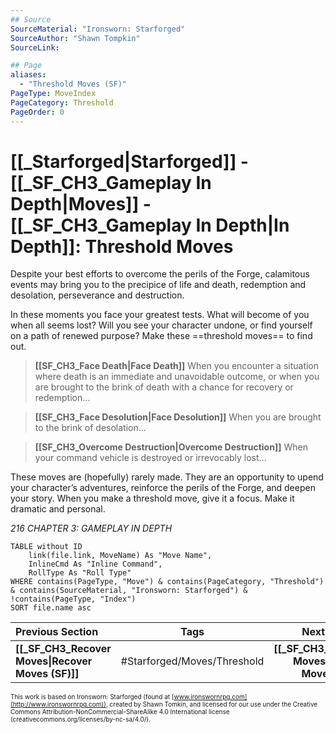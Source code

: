 ```yaml
---
## Source
SourceMaterial: "Ironsworn: Starforged"
SourceAuthor: "Shawn Tompkin"
SourceLink: 

## Page
aliases:
  - "Threshold Moves (SF)"
PageType: MoveIndex
PageCategory: Threshold
PageOrder: 0
---
```


# [[_Starforged|Starforged]] - [[_SF_CH3_Gameplay In Depth|Moves]] - [[_SF_CH3_Gameplay In Depth|In Depth]]: Threshold Moves
Despite your best efforts to overcome the perils of the Forge, calamitous events may bring you to the precipice of life and death, redemption and desolation, perseverance and destruction. 

In these moments you face your greatest tests. What will become of you when all seems lost? Will you see your character undone, or find yourself on a path of renewed purpose? Make these ==threshold moves== to find out.

>**[[SF_CH3_Face Death|Face Death]]**
> When you encounter a situation where death is an immediate and unavoidable outcome, or when you are brought to the brink of death with a chance for recovery or redemption…

>**[[SF_CH3_Face Desolution|Face Desolution]]**
> When you are brought to the brink of desolation…

>**[[SF_CH3_Overcome Destruction|Overcome Destruction]]**
> When your command vehicle is destroyed or irrevocably lost…

These moves are (hopefully) rarely made. They are an opportunity to upend your character’s adventures, reinforce the perils of the Forge, and deepen your story. When you make a threshold move, give it a focus. Make it dramatic and personal.

*216 CHAPTER 3: GAMEPLAY IN DEPTH*

```dataview
TABLE without ID
	link(file.link, MoveName) As "Move Name",
	InlineCmd As "Inline Command",
	RollType As "Roll Type"
WHERE contains(PageType, "Move") & contains(PageCategory, "Threshold") & contains(SourceMaterial, "Ironsworn: Starforged") & !contains(PageType, "Index")
SORT file.name asc
```

| Previous Section | Tags | Next Section | 
| :--- | :---: | ---: |
| **[[_SF_CH3_Recover Moves\|Recover Moves (SF)]]** | #Starforged/Moves/Threshold | **[[_SF_CH3_Legacy Moves\|Legacy Moves (SF)]]** |

<font size=-2>This work is based on Ironsworn: Starforged (found at [www.ironswornrpg.com](http://www.ironswornrpg.com)), created by Shawn Tomkin, and licensed for our use under the Creative Commons Attribution-NonCommercial-ShareAlike 4.0 International license  (creativecommons.org/licenses/by-nc-sa/4.0/).</font>